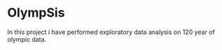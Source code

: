 # OlympSis

In this project i have performed exploratory data analysis on 120 year of olympic data.
